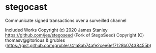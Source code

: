 # stegocast
Communicate signed transactions over a surveilled channel

Included Works
Copyright (c) 2020 James Stanley https://github.com/jes/stegoseed (Fork of StegoSeed)
Copyright (C) thomasv@gitorious & grubles (https://gist.github.com/grubles/41a8ab74afe2cee6ef7128b07438455b)
